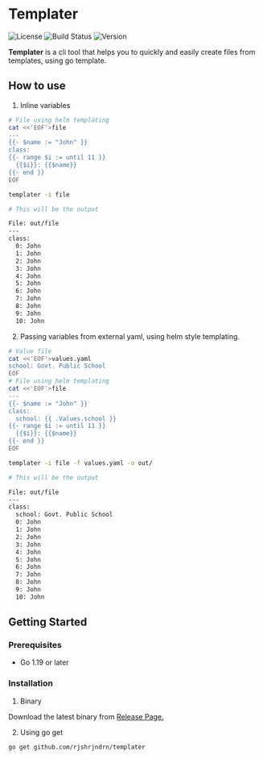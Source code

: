 # Templater

![License](https://img.shields.io/badge/license-MIT-green.svg) ![Build Status](https://img.shields.io/badge/build-passing-brightgreen.svg) ![Version](https://img.shields.io/badge/version-1.0.0-blue.svg)

**Templater** is a cli tool that helps you to quickly and easily create files from templates, using go template.

## How to use

1. Inline variables

```bash
# File using helm templating
cat <<'EOF'>file
---
{{- $name := "John" }}
class:
{{- range $i := until 11 }}
  {{$i}}: {{$name}}
{{- end }}
EOF

templater -i file

# This will be the output

File: out/file
---
class:
  0: John
  1: John
  2: John
  3: John
  4: John
  5: John
  6: John
  7: John
  8: John
  9: John
  10: John

```

2. Passing variables from external yaml, using helm style templating.
```bash
# Value file
cat <<'EOF'>values.yaml
school: Govt. Public School
EOF
# File using helm templating
cat <<'EOF'>file
---
{{- $name := "John" }}
class:
  school: {{ .Values.school }}
{{- range $i := until 11 }}
  {{$i}}: {{$name}}
{{- end }}
EOF

templater -i file -f values.yaml -o out/

# This will be the output

File: out/file
---
class:
  school: Govt. Public School
  0: John
  1: John
  2: John
  3: John
  4: John
  5: John
  6: John
  7: John
  8: John
  9: John
  10: John
```

## Getting Started

### Prerequisites

- Go 1.19 or later

### Installation

1. Binary

Download the latest binary from [Release Page.](https://github.com/rjshrjndrn/templater/releases)

2. Using go get

```bash
go get github.com/rjshrjndrn/templater
```
